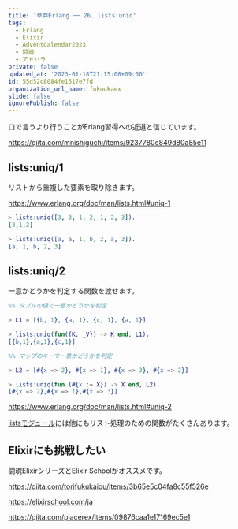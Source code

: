 ```yaml
---
title: '草莽Erlang ── 26. lists:uniq'
tags:
  - Erlang
  - Elixir
  - AdventCalendar2023
  - 闘魂
  - アドハラ
private: false
updated_at: '2023-01-18T21:15:08+09:00'
id: 55d52c8084fe1517e7fd
organization_url_name: fukuokaex
slide: false
ignorePublish: false
---
```

口で言うより行うことがErlang習得への近道と信じています。

https://qiita.com/mnishiguchi/items/9237780e849d80a85e11

## lists:uniq/1

リストから重複した要素を取り除きます。

https://www.erlang.org/doc/man/lists.html#uniq-1

```erlang
> lists:uniq([3, 3, 1, 2, 1, 2, 3]).
[3,1,2]

> lists:uniq([a, a, 1, b, 2, a, 3]).
[a, 1, b, 2, 3]
```

## lists:uniq/2

一意かどうかを判定する関数を渡せます。

```erlang
%% タプルの値で一意かどうかを判定

> L1 = [{b, 1}, {a, 1}, {c, 1}, {a, 1}]

> lists:uniq(fun({K, _V}) -> K end, L1).
[{b,1},{a,1},{c,1}]
```

```erlang
%% マップのキーで一意かどうかを判定

> L2 = [#{x => 2}, #{x => 1}, #{x => 3}, #{x => 2}]

> lists:uniq(fun (#{x := X}) -> X end, L2).
[#{x => 2},#{x => 1},#{x => 3}]
```

https://www.erlang.org/doc/man/lists.html#uniq-2

[listsモジュール](https://www.erlang.org/doc/man/lists.html)には他にもリスト処理のための関数がたくさんあります。

## Elixirにも挑戦したい

闘魂ElixirシリーズとElixir Schoolがオススメです。

https://qiita.com/torifukukaiou/items/3b65e5c04fa8c55f526e

https://elixirschool.com/ja

https://qiita.com/piacerex/items/09876caa1e17169ec5e1
